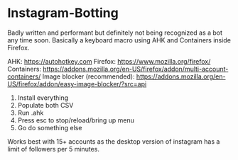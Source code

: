 # Instagram-Botting

Badly written and performant but definitely not being recognized as a bot any time soon. Basically a keyboard macro using AHK and Containers inside Firefox.

AHK: https://autohotkey.com
Firefox: https://www.mozilla.org/firefox/
Containers: https://addons.mozilla.org/en-US/firefox/addon/multi-account-containers/
Image blocker (recommended): https://addons.mozilla.org/en-US/firefox/addon/easy-image-blocker/?src=api

1. Install everything
2. Populate both CSV
3. Run .ahk
4. Press esc to stop/reload/bring up menu
5. Go do something else

Works best with 15+ accounts as the desktop version of instagram has a limit of followers per 5 minutes.
